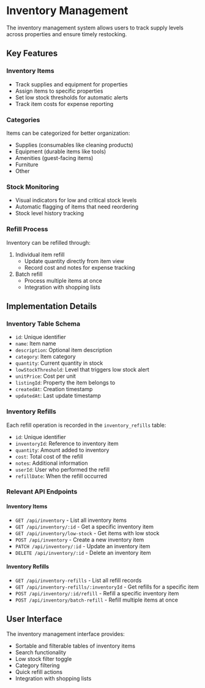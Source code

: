 # Inventory Management

The inventory management system allows users to track supply levels across properties and ensure timely restocking.

## Key Features

### Inventory Items
- Track supplies and equipment for properties
- Assign items to specific properties
- Set low stock thresholds for automatic alerts
- Track item costs for expense reporting

### Categories
Items can be categorized for better organization:
- Supplies (consumables like cleaning products)
- Equipment (durable items like tools)
- Amenities (guest-facing items)
- Furniture
- Other

### Stock Monitoring
- Visual indicators for low and critical stock levels
- Automatic flagging of items that need reordering
- Stock level history tracking

### Refill Process
Inventory can be refilled through:
1. Individual item refill
   - Update quantity directly from item view
   - Record cost and notes for expense tracking
2. Batch refill
   - Process multiple items at once
   - Integration with shopping lists

## Implementation Details

### Inventory Table Schema
- `id`: Unique identifier
- `name`: Item name
- `description`: Optional item description
- `category`: Item category
- `quantity`: Current quantity in stock
- `lowStockThreshold`: Level that triggers low stock alert
- `unitPrice`: Cost per unit
- `listingId`: Property the item belongs to
- `createdAt`: Creation timestamp
- `updatedAt`: Last update timestamp

### Inventory Refills
Each refill operation is recorded in the `inventory_refills` table:
- `id`: Unique identifier
- `inventoryId`: Reference to inventory item
- `quantity`: Amount added to inventory
- `cost`: Total cost of the refill
- `notes`: Additional information
- `userId`: User who performed the refill
- `refillDate`: When the refill occurred

### Relevant API Endpoints

#### Inventory Items
- `GET /api/inventory` - List all inventory items
- `GET /api/inventory/:id` - Get a specific inventory item
- `GET /api/inventory/low-stock` - Get items with low stock
- `POST /api/inventory` - Create a new inventory item
- `PATCH /api/inventory/:id` - Update an inventory item
- `DELETE /api/inventory/:id` - Delete an inventory item

#### Inventory Refills
- `GET /api/inventory-refills` - List all refill records
- `GET /api/inventory-refills/:inventoryId` - Get refills for a specific item
- `POST /api/inventory/:id/refill` - Refill a specific inventory item
- `POST /api/inventory/batch-refill` - Refill multiple items at once

## User Interface

The inventory management interface provides:
- Sortable and filterable tables of inventory items
- Search functionality
- Low stock filter toggle
- Category filtering
- Quick refill actions
- Integration with shopping lists

